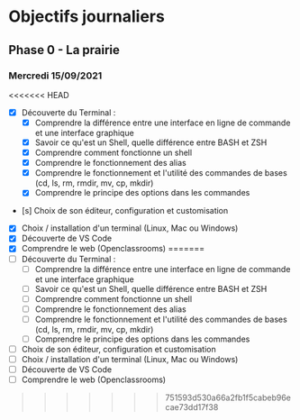 # Objectifs journaliers

## Phase 0 - La prairie

### Mercredi 15/09/2021


<<<<<<< HEAD
* [x] Découverte du Terminal : 
  * [x] Comprendre la différence entre une interface en ligne de commande et une interface graphique
  * [x] Savoir ce qu'est un Shell, quelle différence entre BASH et ZSH 
  * [x] Comprendre comment fonctionne un shell
  * [x] Comprendre le fonctionnement des alias
  * [x] Comprendre le fonctionnement et l'utilité des commandes de bases (cd, ls, rm, rmdir, mv, cp, mkdir)
  * [x] Comprendre le principe des options dans les commandes
* [s] Choix de son éditeur, configuration et customisation
* [x] Choix / installation d'un terminal (Linux, Mac ou Windows)
* [x] Découverte de VS Code
* [x] Comprendre le web (Openclassrooms)
=======
* [ ] Découverte du Terminal : 
  * [ ] Comprendre la différence entre une interface en ligne de commande et une interface graphique
  * [ ] Savoir ce qu'est un Shell, quelle différence entre BASH et ZSH 
  * [ ] Comprendre comment fonctionne un shell
  * [ ] Comprendre le fonctionnement des alias
  * [ ] Comprendre le fonctionnement et l'utilité des commandes de bases (cd, ls, rm, rmdir, mv, cp, mkdir)
  * [ ] Comprendre le principe des options dans les commandes
* [ ] Choix de son éditeur, configuration et customisation
* [ ] Choix / installation d'un terminal (Linux, Mac ou Windows)
* [ ] Découverte de VS Code
* [ ] Comprendre le web (Openclassrooms)
>>>>>>> 751593d530a66a2fb1f5cabeb96ecae73dd17f38
